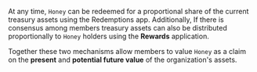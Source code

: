 At any time, `Honey` can be redeemed for a proportional share of the current treasury assets using the Redemptions app. Additionally, If there is consensus among members treasury assets can also be distributed proportionally to `Honey` holders using the **Rewards** application.

Together these two mechanisms allow members to value `Honey` as a claim on the **present** and **potential future value** of the organization's assets.
